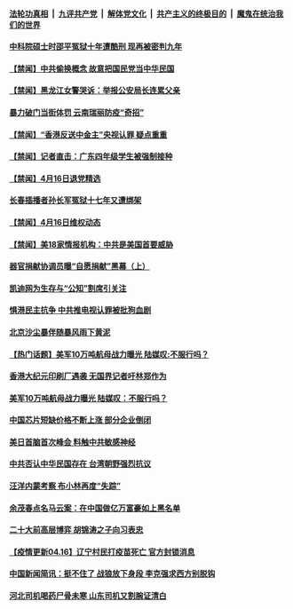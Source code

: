 

####  [法轮功真相](../../../../basic/blob/master/README.md?t=04170131) &nbsp;|&nbsp; [九评共产党](../../../../9ping.md/blob/master/README.md?t=04170131) &nbsp;|&nbsp; [解体党文化](../../../../jtdwh.md/blob/master/README.md?t=04170131)  &nbsp;|&nbsp; [共产主义的终极目的](../../../../gczydzjmd.md/blob/master/README.md?t=04170131) &nbsp;|&nbsp; [魔鬼在统治我们的世界](../../../../mgztzwmdsj.md/blob/master/README.md?t=04170131) 


#### [中科院硕士时邵平冤狱十年遭酷刑 现再被密判九年](../pages/prog204/a103097378.md?t=04170131) 

#### [【禁闻】中共偷换概念 故意把国民党当中华民国](../pages/prog204/a103097678.md?t=04170131) 

#### [【禁闻】黑龙江女警哭诉：举报公安局长连累父亲](../pages/prog204/a103097667.md?t=04170131) 

#### [暴力破门当街体罚 云南瑞丽防疫“奇招”](../pages/prog204/a103097664.md?t=04170131) 

#### [【禁闻】“香港反送中金主”央视认罪 疑点重重](../pages/prog204/a103097659.md?t=04170131) 

#### [【禁闻】记者直击：广东四年级学生被强制接种](../pages/prog204/a103097641.md?t=04170131) 

#### [【禁闻】4月16日退党精选](../pages/prog204/a103097638.md?t=04170131) 

#### [长春插播者孙长军冤狱十七年又遭绑架](../pages/prog204/a103097400.md?t=04170131) 

#### [【禁闻】4月16日维权动态](../pages/prog204/a103097629.md?t=04170131) 

#### [【禁闻】美18家情报机构：中共是美国首要威胁](../pages/prog204/a103097612.md?t=04170131) 

#### [器官捐献协调员曝“自愿捐献”黑幕（上）](../pages/prog204/a103097598.md?t=04170131) 

#### [凯迪网为生存与“公知”割席引关注](../pages/prog204/a103097492.md?t=04170131) 

#### [惧港民主抗争 中共推电视认罪被批狗血剧](../pages/prog204/a103097111.md?t=04170131) 

#### [北京沙尘暴伴随暴风雨下黄泥](../pages/prog204/a103097507.md?t=04170131) 

#### [【热门话题】美军10万吨航母战力曝光 陆媒叹:不服行吗？](../pages/prog204/a103097414.md?t=04170131) 

#### [香港大纪元印刷厂遇袭 无国界记者吁林郑作为](../pages/prog204/a103097427.md?t=04170131) 

#### [美军10万吨航母战力曝光 陆媒叹：不服行吗？](../pages/prog204/a103097391.md?t=04170131) 


#### [中国芯片短缺价格不断上涨  部分企业倒闭](../pages/prog204/a103097366.md?t=04170131) 


#### [美日首脑首次峰会 料触中共敏感神经](../pages/prog204/a103097320.md?t=04170131) 

#### [中共否认中华民国存在 台湾朝野强烈抗议](../pages/prog204/a103097271.md?t=04170131) 

#### [汪洋内蒙考察 布小林再度“失踪”](../pages/prog204/a103097267.md?t=04170131) 

#### [余茂春点名马云案：在中国做亿万富豪如上黑名单](../pages/prog204/a103097200.md?t=04170131) 

#### [二十大前高层博弈 胡锦涛之子向习表忠](../pages/prog204/a103097224.md?t=04170131) 


#### [【疫情更新04.16】辽宁村民打疫苗死亡 官方封锁消息](../pages/prog204/a103093288.md?t=04170131) 

#### [中国新闻简讯：挺不住了 战狼放下身段 李克强求西方别脱钩](../pages/prog204/a103097116.md?t=04170131) 

#### [河北司机喝药尸骨未寒 山东司机又割腕证清白](../pages/prog204/a103097044.md?t=04170131) 

